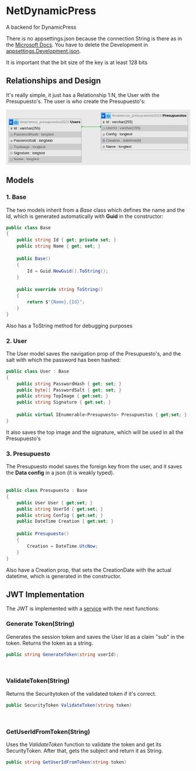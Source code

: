 # NetDynamicPress
A backend for DynamicPress

There is no appsettings.json because the connection String is there as in the [Microsoft Docs](https://learn.microsoft.com/en-us/ef/core/miscellaneous/connection-strings). You have to delete the Development in [appsettings.Development.json](appsettings.Development.json).

It is important that the bit size of the key is at least 128 bits


## Relationships and Design

It's really simple, it just has a Relationship 1:N, the User with the Presupuesto's. The user is who create the Presupuesto's:

<div style="width: 100%; display: grid; place-items: center;">
  <img src="design.png">
</div>

## Models

### 1. Base
The two models inherit from a *Base* class which defines the name and the Id, which is generated automatically with **Guid** in the constructor:

```C#
public class Base
{
    public string Id { get; private set; }
    public string Name { get; set; }

    public Base()
    {
        Id = Guid.NewGuid().ToString();
    }

    public override string ToString()
    {
        return $"{Name},{Id}";
    }
}

```
Also has a ToString method for debugging purposes

### 2. User
The User model saves the navigation prop of the Presupuesto's, and the salt with which the password has been hashed:

```C#
public class User : Base
{
    public string PasswordHash { get; set; }
    public byte[] PasswordSalt { get; set; }
    public string TopImage { get;set; }
    public string Signature { get;set; }

    public virtual IEnumerable<Presupuesto> Presupuestos { get;set; }
}
```

It also saves the top image and the signature, which will be used in all the Presupuesto's

### 3. Presupuesto
The Presupuesto model saves the foreign key from the user, and it saves the **Data config** in a json (it is weakly typed).

```C#

public class Presupuesto : Base
{
    public User User { get;set; }
    public string UserId { get;set; }
    public string Config { get;set; }
    public DateTime Creation { get;set; }

    public Presupuesto()
    {
        Creation = DateTime.UtcNow;
    }
}
```

Also have a Creation prop, that sets the CreationDate with the actual datetime, which is generated in the constructor.

## JWT Implementation
The JWT is implemented with a [service](https://github.com/Abad-Dev/NetDynamicPress/blob/main/Services/JwtService.cs) with the next functions:

### Generate Token(String)
Generates the session token and saves the User Id as a claim "sub" in the token. Returns the token as a string.
```c#
public string GenerateToken(string userId);
```
<br>

### ValidateToken(String)
Returns the Securitytoken of the validated token if it's correct.
```c#
public SecurityToken ValidateToken(string token)
```
<br>

### GetUserIdFromToken(String)
Uses the *ValidateToken* function to validate the token and get its SecurityToken. After that, gets the subject and return it as String. 
```c#
public string GetUserIdFromToken(string token)
```